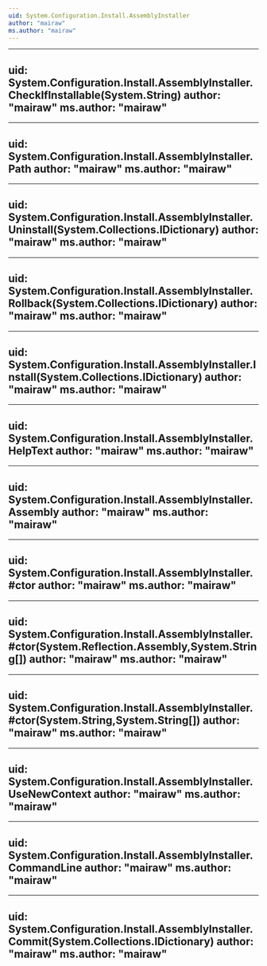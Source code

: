 ```yaml
---
uid: System.Configuration.Install.AssemblyInstaller
author: "mairaw"
ms.author: "mairaw"
---
```


---
uid: System.Configuration.Install.AssemblyInstaller.CheckIfInstallable(System.String)
author: "mairaw"
ms.author: "mairaw"
---

---
uid: System.Configuration.Install.AssemblyInstaller.Path
author: "mairaw"
ms.author: "mairaw"
---

---
uid: System.Configuration.Install.AssemblyInstaller.Uninstall(System.Collections.IDictionary)
author: "mairaw"
ms.author: "mairaw"
---

---
uid: System.Configuration.Install.AssemblyInstaller.Rollback(System.Collections.IDictionary)
author: "mairaw"
ms.author: "mairaw"
---

---
uid: System.Configuration.Install.AssemblyInstaller.Install(System.Collections.IDictionary)
author: "mairaw"
ms.author: "mairaw"
---

---
uid: System.Configuration.Install.AssemblyInstaller.HelpText
author: "mairaw"
ms.author: "mairaw"
---

---
uid: System.Configuration.Install.AssemblyInstaller.Assembly
author: "mairaw"
ms.author: "mairaw"
---

---
uid: System.Configuration.Install.AssemblyInstaller.#ctor
author: "mairaw"
ms.author: "mairaw"
---

---
uid: System.Configuration.Install.AssemblyInstaller.#ctor(System.Reflection.Assembly,System.String[])
author: "mairaw"
ms.author: "mairaw"
---

---
uid: System.Configuration.Install.AssemblyInstaller.#ctor(System.String,System.String[])
author: "mairaw"
ms.author: "mairaw"
---

---
uid: System.Configuration.Install.AssemblyInstaller.UseNewContext
author: "mairaw"
ms.author: "mairaw"
---

---
uid: System.Configuration.Install.AssemblyInstaller.CommandLine
author: "mairaw"
ms.author: "mairaw"
---

---
uid: System.Configuration.Install.AssemblyInstaller.Commit(System.Collections.IDictionary)
author: "mairaw"
ms.author: "mairaw"
---
